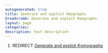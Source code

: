 ```yaml
---
autogenerated: true
title: Generate and exploit Kmographs
breadcrumb: Generate and exploit Kmographs
layout: page
categories: 
description: test description
---
```


1.  REDIRECT [Generate and exploit Kymographs](Generate_and_exploit_Kymographs "wikilink")

